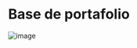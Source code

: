 # Base de portafolio

![image](https://github.com/JhonierSantana/portafolio.dev/assets/101937551/7c82a6a7-75c3-4eec-8fa6-f08f240a2bb5)

